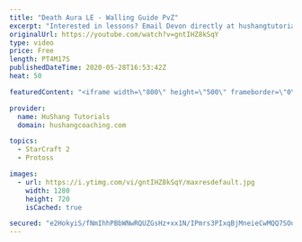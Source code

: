 ```yaml
---
title: "Death Aura LE - Walling Guide PvZ"
excerpt: "Interested in lessons? Email Devon directly at hushangtutorials@outlook.com ------------------------------------------------------------------------------------------------------- Want to support HuShang Tutorials directly? Patreon is a website where you can contribute a monthly donation that will help"
originalUrl: https://youtube.com/watch?v=gntIHZ8kSqY
type: video
price: Free
length: PT4M17S
publishedDateTime: 2020-05-28T16:53:42Z
heat: 50

featuredContent: "<iframe width=\"800\" height=\"500\" frameborder=\"0\" src=\"https://www.youtube.com/embed/gntIHZ8kSqY\" allow=\"accelerometer; autoplay; encrypted-media; gyroscope; picture-in-picture\" allowfullscreen></iframe>"

provider:
  name: HuShang Tutorials
  domain: hushangcoaching.com

topics:
  - StarCraft 2
  - Protoss

images:
  - url: https://i.ytimg.com/vi/gntIHZ8kSqY/maxresdefault.jpg
    width: 1280
    height: 720
    isCached: true

secured: "e2HokyiS/fNmIhhPBbWNwRQUZGsHz+xx1N/IPmrs3PIxqBjMneieCwMQQ7SOq1YVog/Y6PilAmj7/bFiXigrgyxbDjRQUmtTbwUpIYhwJQlRj3H9OB2Ed9Y/N9qxJavlJZziTrjB4aO4r7uXUycsANdKXC7cSF6qen5FFm20z6qzAtDkd6LoGk6nsTIX0IiSyn1ROGFv0Vg3O2uMBzguezZgUjZSpKL/Uq1LNXXhOpWbezP8IjThZ2p712rGiguXWCllunG+OnwtO3ypk5nY2FZfbJHxsQuraouATqv8nxTkFCLfBSetdhf2tpkW5OhbqzGRmpQ13kdcfqMVCOpQ039bEH5GBOaM/8V1JP4tLJsgvngonajsMp22maGAvY5sUEO+2rA4GuAwjVNVfUVf4FwnZhjgOzjgkvRdRbamhqQ=;Ota5bkaveI30G2RYq3gjrg=="
---
```


